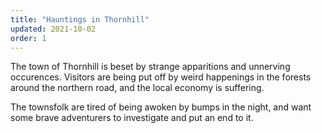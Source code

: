 ```yaml
---
title: "Hauntings in Thornhill"
updated: 2021-10-02
order: 1
---
```


The town of Thornhill is beset by strange apparitions and unnerving
occurences. Visitors are being put off by weird happenings in the forests
around the northern road, and the local economy is suffering.

The townsfolk are tired of being awoken by bumps in the night, and want
some brave adventurers to investigate and put an end to it.
